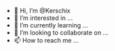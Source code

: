- 👋 Hi, I’m @Kerschix
- 👀 I’m interested in ...
- 🌱 I’m currently learning ...
- 💞️ I’m looking to collaborate on ...
- 📫 How to reach me ...

<!---
Kerschix/Kerschix is a ✨ special ✨ repository because its `README.md` (this file) appears on your GitHub profile.
You can click the Preview link to take a look at your changes.
--->
